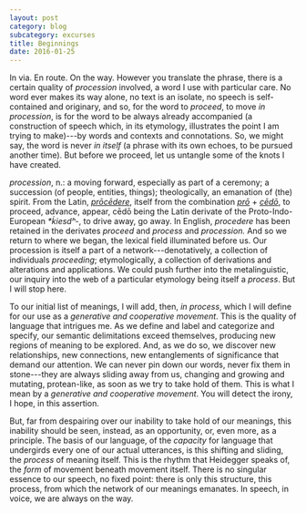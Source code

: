```yaml
---
layout: post
category: blog
subcategory: excurses
title: Beginnings
date: 2016-01-25
---
```


In via. En route. On the way. However you translate the phrase, there is a certain quality of *procession* involved, a word I use with particular care. No word ever makes its way alone, no text is an isolate, no speech is self-contained and originary, and so, for the word to *proceed*, to move *in procession*, is for the word to be always already accompanied (a construction of speech which, in its etymology, illustrates the point I am trying to make)---by words and contexts and connotations. So, we might say, the word is never *in itself* (a phrase with its own echoes, to be pursued another time). But before we proceed, let us untangle some of the knots I have created.

*procession*, n.: a moving forward, especially as part of a ceremony; a succession (of people, entities, things); theologically, an emanation of (the) spirit. From the Latin, [*prōcēdere*](https://en.wiktionary.org/wiki/procedere#Latin), itself from the combination [*prō*](https://en.wiktionary.org/wiki/pro#Latin) + [*cēdō*](https://en.wiktionary.org/wiki/cedo#Latin), to proceed, advance, appear, cēdō being the Latin derivate of the Proto-Indo-European *\*ḱiesdʰ-*, to drive away, go away. In English, *procedere* has been retained in the derivates *proceed* and *process* and *procession.* And so we return to where we began, the lexical field illuminated before us. Our procession is itself a part of a network---denotatively, a collection of individuals *proceeding*; etymologically, a collection of derivations and alterations and applications. We could push further into the metalinguistic, our inquiry into the web of a particular etymology being itself a *process*. But I will stop here.

To our initial list of meanings, I will add, then, *in process*, which I will define for our use as a *generative and cooperative movement*. This is the quality of language that intrigues me. As we define and label and categorize and specify, our semantic delimitations exceed themselves, producing new regions of meaning to be explored. And, as we do so, we discover new relationships, new connections, new entanglements of significance that demand our attention. We can never pin down our words, never fix them in stone---they are always sliding away from us, changing and growing and mutating, protean-like, as soon as we try to take hold of them. This is what I mean by a *generative and cooperative movement*. You will detect the irony, I hope, in this assertion.

But, far from despairing over our inability to take hold of our meanings, this inability should be seen, instead, as an opportunity, or, even more, as a principle. The basis of our language, of the *capacity* for language that undergirds every one of our actual utterances, is this shifting and sliding, the *process* of meaning itself. This is the rhythm that Heidegger speaks of, the *form* of movement beneath movement itself. There is no singular essence to our speech, no fixed point: there is only this structure, this process, from which the network of our meanings emanates. In speech, in voice, we are always on the way.
